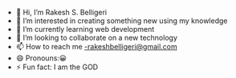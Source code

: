 - 👋 Hi, I’m Rakesh S. Belligeri
- 👀 I’m interested in creating something new using my knowledge
- 🌱 I’m currently learning web development
- 💞️ I’m looking to collaborate on a new technology
- 📫 How to reach me -rakeshbelligeri@gmail.com
- 😄 Pronouns:😀
- ⚡ Fun fact: I am the GOD

<!---
RakeshB1/RakeshB1 is a ✨ special ✨ repository because its `README.md` (this file) appears on your GitHub profile.
You can click the Preview link to take a look at your changes.
--->
